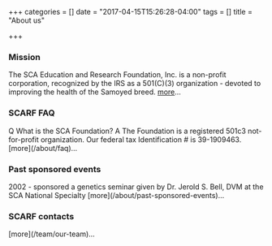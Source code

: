 +++
categories = []
date = "2017-04-15T15:26:28-04:00"
tags = []
title = "About us"

+++

<div class="heading mb-small">
<h3>Mission</h3>
</div>

The SCA Education and Research Foundation, Inc. is a non-profit corporation, recognized by the IRS as a 501(C)(3) organization - devoted to improving the health of the Samoyed breed. [more](/about/our-mission)...

<div class="heading mb-small">
<h3>SCARF FAQ</h3>
</div>
Q What is the SCA Foundation? A The Foundation is a registered 501c3 not-for-profit organization. Our federal tax Identification # is 39-1909463. [more](/about/faq)...


<div class="heading mb-small">
<h3>Past sponsored events</h3>
</div>
2002 - sponsored a genetics seminar given by Dr. Jerold S. Bell, DVM at the SCA National Specialty [more](/about/past-sponsored-events)...


<div class="heading mb-small">
<h3>SCARF contacts</h3>
</div>
[more](/team/our-team)...
